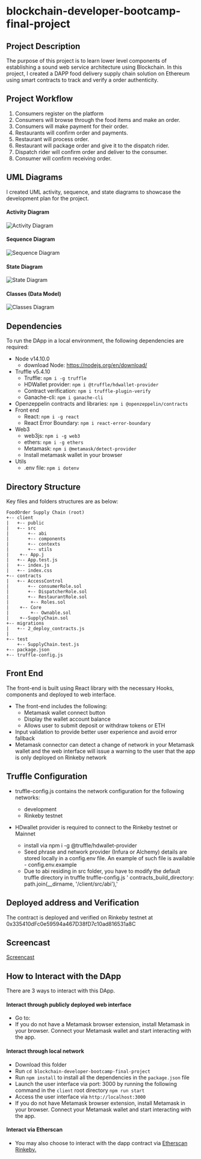 # blockchain-developer-bootcamp-final-project

## Project Description
The purpose of this project is to learn lower level components of establishing a sound web service architecture using Blockchain. 
In this project, I created a DAPP food delivery supply chain solution on Ethereum using smart contracts to track and verify a order authenticity.

## Project Workflow
1. Consumers register on the platform
2. Consumers will browse through the food items and make an order.
3. Consumers will make payment for their order.
4. Restaurants will confirm order and payments.
5. Restaurant will process order.
6. Restaurant will package order and give it to the dispatch rider.
6. Dispatch rider will confirm order and deliver to the consumer.
7. Consumer will confirm receiving order.


## UML Diagrams
I created UML activity, sequence, and state diagrams to showcase the development plan for the project.

#### Activity Diagram
![Activity Diagram](images/activity_diagram.png)

#### Sequence Diagram
![Sequence Diagram](images/sequence_diagram.png)

#### State Diagram
![State Diagram](images/state_diagram.png)

#### Classes (Data Model)
![Classes Diagram](images/class_diagram.png)


## Dependencies
To run the DApp in a local environment, the following dependencies are required:
* Node v14.10.0
  * download Node: https://nodejs.org/en/download/
* Truffle v5.4.10
  * Truffle: ``npm i -g truffle``
  * HDWallet provider:  ``npm i @truffle/hdwallet-provider``
  * Contract verification: ``npm i truffle-plugin-verify``
  * Ganache-cli: ``npm i ganache-cli``
* Openzeppelin contracts and libraries: ``npm i @openzeppelin/contracts``
* Front end 
  * React: ``npm i -g react``
  * React Error Boundary: ``npm i react-error-boundary``
* Web3
  * web3js: ``npm i -g web3``
  * ethers: ``npm i -g ethers``
  * Metamask: ``npm i @metamask/detect-provider``
  * Install metamask wallet in your browser
* Utils
  * .env file: ``npm i dotenv``

## Directory Structure
Key files and folders structures are as below:
```
FoodOrder Supply Chain (root)
+-- client
|   +-- public
|   +-- src
|       +-- abi
|       +-- components
|       +-- contexts
|       +-- utils
|    +-- App.j
|   +-- App.test.js
|   +-- index.js
|   +-- index.css
+-- contracts
|   +-- AccessControl
|       +-- consumerRole.sol
|       +-- DispatcherRole.sol
|       +-- RestaurantRole.sol
|        +-- Roles.sol
|    +-- Core
|        +-- Ownable.sol
|    +--SupplyChain.sol
+-- migrations
|   +-- 2_deploy_contracts.js 
|
+-- test
    +-- SupplyChain.test.js
+-- package.json
+-- truffle-config.js
```

## Front End
The front-end is built using React library with the necessary Hooks, components and deployed to web interface.

- The front-end includes the following:
    - Metamask wallet connect button
    - Display the wallet account balance
    - Allows user to submit deposit or withdraw tokens or ETH
-  Input validation to provide better user experience and avoid error fallback
-  Metamask connector can detect a change of network in your Metamask wallet and the web interface will issue a warning to the user that the app is only deployed on Rinkeby network


## Truffle Configuration
- truffle-config.js contains the network configuration for the following networks:
    - development
    - Rinkeby testnet

- HDwallet provider is required to connect to the Rinkeby testnet or Mainnet
    - install via npm i -g @truffle/hdwallet-provider
    - Seed phrase and network provider (Infura or Alchemy) details are stored locally in a config.env file. An example of such file is available - config.env.example
    - Due to abi residing in src folder, you have to modify the default truffle directory in truffle truffle-config.js
    ' contracts_build_directory: path.join(__dirname, '/client/src/abi'),'

## Deployed address and Verification
The contract is deployed and verified on Rinkeby testnet at 0x335410dFc0e59594a467D38fD7c10ad816531a8C

## Screencast
[Screencast](https://youtu.be/Mz9NCRcNW2Q)


## How to Interact with the DApp
There are 3 ways to interact with this DApp.
#### Interact through publicly deployed web interface
* Go to: 
* If you do not have a Metamask browser extension, install Metamask in your browser. Connect your Metamask wallet and start interacting with the app.
#### Interact through local network
  * Download this folder 
  * Run ``cd blockchain-developer-bootcamp-final-project``
  * Run ``npm install`` to install all the dependencies in the ``package.json`` file
  * Launch the user interface via port: 3000 by running the following command in the ``client`` root directory
  ``npm run start``
  * Access the user interface via ``http://localhost:3000``
  * If you do not have Metamask browser extension, install Metamask in your browser. Connect your Metamask wallet and start interacting with the app.
  
#### Interact via Etherscan
  * You may also choose to interact with the dapp contract via [Etherscan Rinkeby.](https://rinkeby.etherscan.io/address/0x335410dFc0e59594a467D38fD7c10ad816531a8C)